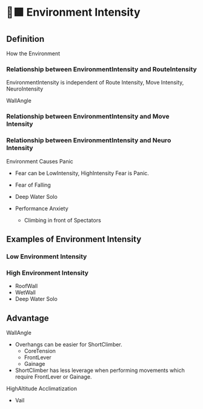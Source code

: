 # 🔷🟩 Environment Intensity

## Definition

How the Environment 


### Relationship between EnvironmentIntensity and RouteIntensity

EnvironmentIntensity is independent of Route Intensity, Move Intensity, NeuroIntensity

WallAngle

### Relationship between EnvironmentIntensity and Move Intensity


### Relationship between EnvironmentIntensity and Neuro Intensity

Environment Causes Panic
- Fear can be LowIntensity, HighIntensity Fear is Panic.
- Fear of Falling
- Deep Water Solo

- Performance Anxiety
    - Climbing in front of Spectators


## Examples of Environment Intensity



### Low Environment Intensity



### High Environment Intensity
- RoofWall
- WetWall
- Deep Water Solo



## Advantage

WallAngle
- Overhangs can be easier for ShortClimber.
    - CoreTension
    - FrontLever
    - Gainage
- ShortClimber has less leverage when performing movements which require FrontLever or Gainage.


HighAltitude Acclimatization
- Vail